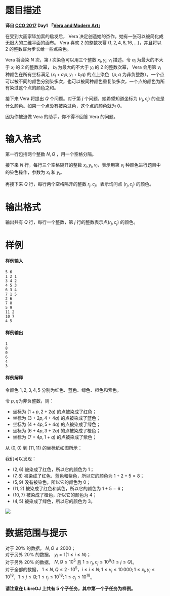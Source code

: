 
# 题目描述

**译自 [CCO 2017](https://cemc.math.uwaterloo.ca/contests/computing/2017/) Day1 「[Vera and Modern Art](https://cemc.math.uwaterloo.ca/contests/computing/2017/stage%202/day1.pdf)」**

在受到大画家毕加索的启发后， Vera 决定创造她的杰作。她有一张可以被简化成无限大的二维平面的画布。 Vera 喜欢 $2$ 的整数次幂 $(1,\, 2,\, 4,\, 8,\, 16,\, \ldots)$，并且将以 $2$ 的整数幂为步长给一些点染色。

Vera 将会染 $N$ 次，第 $i$ 次染色可以用三个整数 $x_i,\, y_i,\, v_i$ 描述。令 $a_i$ 为最大的不大于 $x_i$ 的 $2$ 的整数次幂， $b_i$ 为最大的不大于 $y_i$ 的 $2$ 的整数次幂， Vera 会用第 $v_i$ 种颜色在所有坐标满足 $(x_i + a_ip,\, y_i + b_iq)$ 的点上染色（$p,\, q$ 为非负整数）。一个点可以被不同的颜色分别染多次，也可以被同种颜色重复染多次，一个点的颜色为所有染过这个点的颜色之和。

接下来 Vera 将提出 $Q$ 个问题。对于第 $j$ 个问题，她希望知道坐标为 $(r_j,\, c_j)$ 的点是什么颜色。如果一个点没有被染过色，这个点的颜色就为 $0$。

因为你被迫做 Vera 的助手，你不得不回答 Vera 的问题。


# 输入格式

第一行包括两个整数 $N,\, Q$ ，用一个空格分隔。

接下来 $N$ 行，每行三个空格隔开的整数 $x_i,\, y_i,\, v_i$，表示用第 $v_i$ 种颜色进行题目中的染色操作，参数为 $x_i$ 和 $y_i$。

再接下来 $Q$ 行，每行两个空格隔开的整数 $r_j,\, c_j$，表示询问点 $(r_j,\, c_j)$ 的颜色。

# 输出格式

输出共有 $Q$ 行，每行一个整数，第 $j$ 行的整数表示点$(r_j,\, c_j)$ 的颜色。

# 样例

#### 样例输入

```plain
5 6
1 2 1
3 4 2
4 5 3
6 3 4
7 1 5
2 6
7 8
5 9
11 2
10 7
4 5

```

#### 样例输出

```plain
1
8
0
6
4
3

```

#### 样例解释

令颜色 $1,\, 2,\, 3,\, 4,\, 5$ 分别为红色、蓝色、绿色、橙色和紫色。

令 $p,\, q$为非负整数，则：

 - 坐标为 $(1 + p,\, 2 + 2q)$ 的点被染成了红色；
 - 坐标为 $(3 + 2p,\, 4 + 4q)$ 的点被染成了蓝色；
 - 坐标为 $(4 + 4p,\, 5 + 4q)$ 的点被染成了绿色；
 - 坐标为 $(6 + 4p,\, 3 + 2q)$ 的点被染成了橙色；
 - 坐标为 $(7 + 4p,\, 1 + q)$ 的点被染成了紫色；

从 $(0,\, 0)$ 到 $(11,\, 11)$ 的坐标纸如图所示：

我们可以发现：

 - $(2,\, 6)$ 被染成了红色，所以它的颜色为 $1$；
 - $(7,\, 8)$ 被染成了红色、蓝色和紫色，所以它的颜色为 $1 + 2 + 5 = 8$；
 - $(5,\, 9)$ 没有被染色，所以它的颜色为 $0$；
 - $(11,\, 2)$ 被染成了红色和紫色，所以它的颜色为 $1 + 5 = 6$；
 - $(10,\, 7)$ 被染成了橙色，所以它的颜色为 $4$；
 - $(4,\, 5)$ 被染成了绿色，所以它的颜色为 $3$。

![](source/loj/2752/img/aHR0cHM6Ly9pLmxvbGkubmV0LzIwMTgvMDgvMDgvNWI2YWY4MDE3NDE4Ni5wbmc=.png)


# 数据范围与提示

对于 $20\%$ 的数据， $N,\, Q\leqslant 2000$；  
对于另外 $20\%$ 的数据， $y_i = 1(1\leqslant i\leqslant N)$；  
对于另外 $20\%$ 的数据， $N,\, Q\leqslant 10^5$ 且 $1\leqslant r_j,\, c_j\leqslant 10^9(1\leqslant j\leqslant Q)$。  
对于全部的数据， $1\leqslant N,\, Q\leqslant 2\cdot 10^5$，$i\leqslant i\leqslant N;\, 1\leqslant v_i\leqslant 10\, 000;\, 1\leqslant x_i,\, y_i\leqslant 10^{18}$，$1\leqslant j\leqslant Q;\, 1\leqslant r_j\leqslant 10^{18};\, 1\leqslant c_j\leqslant 10^{18}$。  

**请注意在 LibreOJ 上共有 $5$ 个子任务，其中第一个子任务为样例。**

